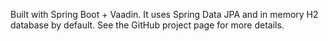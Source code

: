 Built with Spring Boot + Vaadin. It uses Spring Data JPA and in memory H2 
database by default. See the GitHub project page for more details.


